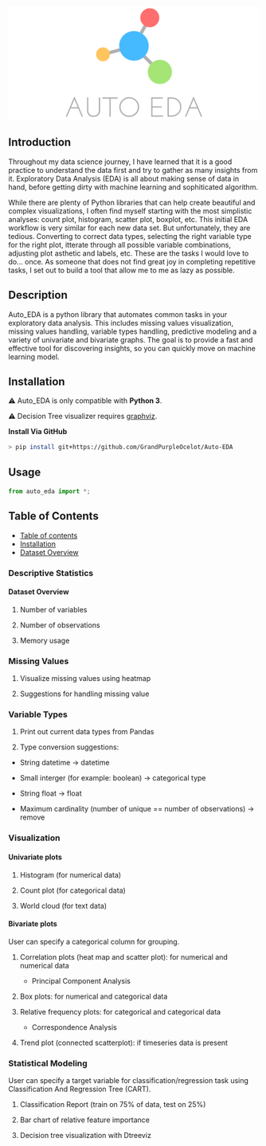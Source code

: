 <div align="center">
  <img src="images/Auto_EDA.png" alt="auto_eda_logo"/>
</div>


## Introduction

Throughout my data science journey, I have learned that it is a good practice to understand the data first and try to gather as many insights from it. Exploratory Data Analysis (EDA) is all about making sense of data in hand, before getting dirty with machine learning and sophiticated algorithm. 

While there are plenty of Python libraries that can help create beautiful and complex visualizations, I often find myself starting with the most simplistic analyses: count plot, histogram, scatter plot, boxplot, etc. This initial EDA workflow is very similar for each new data set. But unfortunately, they are tedious. Converting to correct data types, selecting the right variable type for the right plot, itterate through all possible variable combinations, adjusting plot asthetic and labels, etc. These are the tasks I would love to do... once. As someone that does not find great joy in completing repetitive tasks, I set out to build a tool that allow me to me as lazy as possible.

## Description
Auto_EDA is a python library that automates common tasks in your exploratory data analysis. This includes missing values visualization, missing values handling, variable types handling, predictive modeling and a variety of univariate and bivariate graphs. The goal is to provide a fast and effective tool for discovering insights, so you can quickly move on machine learning model.

## Installation

:warning: Auto_EDA is only compatible with **Python 3**.

:warning: Decision Tree visualizer requires [graphviz](https://github.com/parrt/dtreeviz).

**Install Via GitHub**

```sh
> pip install git+https://github.com/GrandPurpleOcelot/Auto-EDA 
```
## Usage

```python
from auto_eda import *;
```

## Table of Contents

- [Table of contents](#table-of-contents)
- [Installation](#installation)
- [Dataset Overview](#dataset-overview)

### Descriptive Statistics

####  Dataset Overview

1. Number of variables

2. Number of observations

3. Memory usage

### Missing Values

1. Visualize missing values using heatmap

2. Suggestions for handling missing value

### Variable Types

1. Print out current data types from Pandas

2. Type conversion suggestions: 

 * String datetime -> datetime
 
 * Small interger (for example: boolean)  -> categorical type
 
 * String float -> float
 
 * Maximum cardinality (number of unique == number of observations) -> remove

### Visualization

#### Univariate plots

1. Histogram (for numerical data)

2. Count plot (for categorical data)

3. World cloud (for text data)

#### Bivariate plots 

User can specify a categorical column for grouping. 

1. Correlation plots (heat map and scatter plot): for numerical and numerical data
    * Principal Component Analysis

2. Box plots: for numerical and categorical data

3. Relative frequency plots: for categorical and categorical data
    * Correspondence Analysis

4. Trend plot (connected scatterplot): if timeseries data is present


### Statistical Modeling

User can specify a target variable for classification/regression task using Classification And Regression Tree (CART).

1. Classification Report (train on 75% of data, test on 25%)

2. Bar chart of relative feature importance

3. Decision tree visualization with Dtreeviz

